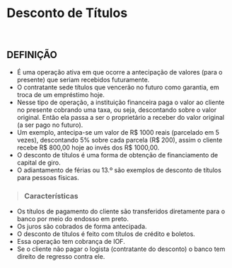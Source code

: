 # Desconto de Títulos

<br>

## DEFINIÇÃO
* É uma operação ativa em que ocorre a antecipação de valores (para o presente) que seriam recebidos futuramente.
* O contratante sede títulos que vencerão no futuro como garantia, em troca de um empréstimo hoje.
* Nesse tipo de operação, a instituição financeira paga o valor ao cliente no presente cobrando uma taxa, ou seja, descontando sobre o valor original. Então ela passa a ser o proprietário a receber do valor original (a ser pago no futuro).
* Um exemplo, antecipa-se um valor de R$ 1000 reais (parcelado em 5 vezes), descontando 5% sobre cada parcela (R$ 200), assim o cliente recebe R$ 800,00 hoje ao invés dos R$ 1000,00.
* O desconto de títulos é uma forma de obtenção de financiamento de capital de giro.
* O adiantamento de férias ou 13.º são exemplos de desconto de títulos para pessoas físicas.

> ### Características
* Os títulos de pagamento do cliente são transferidos diretamente para o banco por meio do endosso em preto.
* Os juros são cobrados de forma antecipada.
* O desconto de títulos é feito com títulos de crédito e boletos.
* Essa operação tem cobrança de IOF.
* Se o cliente não pagar o logista (contratante do desconto) o banco tem direito de regresso contra ele.
